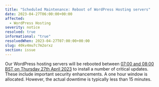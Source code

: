 ```yaml
---
title: "Scheduled Maintenance: Reboot of WordPress Hosting servers"
date: 2023-04-27T06:00:00+00:00
affected:
  - WordPress Hosting
severity: notice
resolved: true
informational: "true"
resolvedWhen: 2023-04-27T07:00:00+00:00
slug: 40kv4mu7c7m2orxz
section: issue
---
```

Our WordPress hosting servers will be rebooted between [07:00 and 08:00 BST on Thursday 27th April 2023](https://www.timeanddate.com/worldclock/fixedtime.html?msg=Reboot+of+WordPress+Hosting+servers+-+Scheduled+Maintenance&iso=20230427T07&p1=5823&ah=1) to install a number of critical updates. These include important security enhancements. A one hour window is allocated. However, the actual downtime is typically less than 15 minutes.

